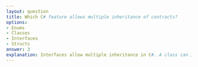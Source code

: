 ```yaml
---
layout: question
title: Which C# feature allows multiple inheritance of contracts?
options:
- Enums
- Classes
- Interfaces
- Structs
answer: 3
explanation: Interfaces allow multiple inheritance in C#. A class can implement multiple interfaces, inheriting their contracts (method signatures) but not implementation, providing flexibility in design.
---
```

